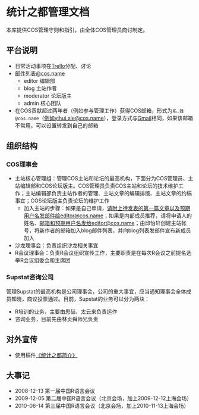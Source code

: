 ﻿# 统计之都管理文档

本库提供COS管理守则和指引，由全体COS管理员商讨制定。

## 平台说明

- 日常活动事项在[Trello](https://trello.com/cosname)分配、讨论
- 邮件列表@cos.name
  - editor 编辑部
  - blog 主站作者
  - moderator 论坛版主
  - admin 核心团队
- 在COS贡献超过两年者（例如参与管理工作）获得COS邮箱，形式为`名.姓@cos.name`（例如yihui.xie@cos.name），登录方式与[Gmail](http://mail.google.com)相同，如果该邮箱不常用，可以设置转发到自己的邮箱

## 组织结构

### COS理事会

- 主站核心管理组：管理COS主站和论坛的最高机构，下面分为COS管理员、主站编辑部和COS论坛版主。COS管理员负责COS主站和论坛的技术维护工作；主站编辑部负责主站作者的管理、主站文章的编辑排版、主站文章的约稿事宜；COS论坛版主负责论坛的维护工作
  - 加入主站的步骤：如果是自己申请，请附上待发表的第一篇文章以及预期用户名发邮件给editor@cos.name；如果是内部成员推荐，请将申请人的姓名、邮箱和预期用户名发给editor@cos.name；由邱怡轩创建主站帐号，将新作者的邮箱加入blog邮件列表，并向blog列表发邮件宣布新成员加入
- 沙龙理事会：负责组织沙龙相关事宜
- R会议理事会：负责R会议组织宣传工作，主要职责是在每次R会议之前提名选举R会议组委会和主席团

### Supstat咨询公司

管理Supstat的最高机构是公司理事会，公司的重大事宜，应当通知理事会全体成员知晓，商议投票通过。目前，Supstat的业务可以分为两块：

- R培训的业务，主要由思喆、太云来负责运作
- 咨询业务，目前先由林贞舜师兄负责

## 对外宣传

- 使用稿件[《统计之都简介》](admin/blob/master/COS-Intro.md)

## 大事记

- 2008-12-13 第一届中国R语言会议
- 2009-12-05 第二届中国R语言会议（北京会场，加上2009-12-12上海会场）
- 2010-06-14 第三届中国R语言会议（北京会场，加上2010-11-13上海会场）

